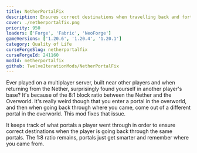 ```yaml
---
title: NetherPortalFix
description: Ensures correct destinations when travelling back and forth through Nether Portals in Multiplayer.
cover: ./netherportalfix.png
priority: 950
loaders: ['Forge', 'Fabric', 'NeoForge']
gameVersions: ['1.20.6', '1.20.4', '1.20.1']
category: Quality of Life
curseForgeSlug: netherportalfix
curseForgeId: 241160
modId: netherportalfix
github: TwelveIterationMods/NetherPortalFix
---
```


Ever played on a multiplayer server, built near other players and when returning from the Nether, surprisingly found yourself in another player's base?
It's because of the 8:1 block ratio between the Nether and the Overworld.
It's really weird though that you enter a portal in the overworld, and then when going back through where you came, come out of a different portal in the overworld.
This mod fixes that issue.

It keeps track of what portals a player went through in order to ensure correct destinations when the player is going back through the same portals.
The 1:8 ratio remains, portals just get smarter and remember where you came from.